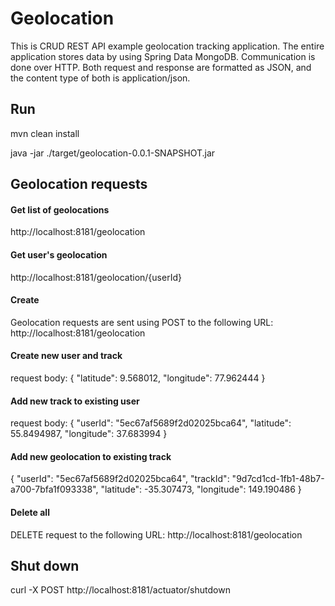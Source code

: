 # Geolocation

This is CRUD REST API example geolocation tracking application.
The entire application stores data by using Spring Data MongoDB.
Communication is done over HTTP. Both request and response are formatted as JSON, and the content type of both is application/json.

## Run
mvn clean install

java -jar ./target/geolocation-0.0.1-SNAPSHOT.jar

## Geolocation requests

#### Get list of geolocations
http://localhost:8181/geolocation 

#### Get user's geolocation
http://localhost:8181/geolocation/{userId} 

#### Create 
Geolocation requests are sent using POST to the following URL: http://localhost:8181/geolocation 

#### Create new user and track
request body:
{
  "latitude": 9.568012, 
  "longitude": 77.962444
}
#### Add new track to existing user
request body:
{
  "userId": "5ec67af5689f2d02025bca64", 
  "latitude": 55.8494987, 
  "longitude": 37.683994
}


#### Add new geolocation to existing track
{
  "userId": "5ec67af5689f2d02025bca64",
  "trackId": "9d7cd1cd-1fb1-48b7-a700-7bfa1f093338", 
  "latitude": -35.307473, 
  "longitude": 149.190486
}

#### Delete all
DELETE request to the following URL: http://localhost:8181/geolocation 

## Shut down 
curl -X POST http://localhost:8181/actuator/shutdown
